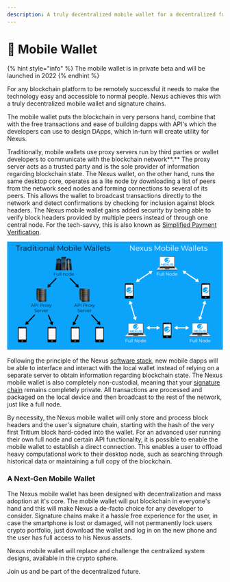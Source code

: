 ```yaml
---
description: A truly decentralized mobile wallet for a decentralized future
---
```


# 📱 Mobile Wallet

{% hint style="info" %}
The mobile wallet is in private beta and will be launched in 2022
{% endhint %}

For any blockchain platform to be remotely successful it needs to make the technology easy and  accessible to normal people. Nexus achieves this with a truly decentralized mobile wallet and signature chains.&#x20;

The mobile wallet puts the blockchain in very persons hand, combine that with the free transactions and ease of building dapps with API's which the developers can use to design DApps, which in-turn will create utility for Nexus.

Traditionally, mobile wallets use proxy servers run by third parties or wallet developers to communicate with the blockchain network**.** The proxy server acts as a trusted party and is the sole provider of information regarding blockchain state. The Nexus wallet, on the other hand, runs the same desktop core, operates as a lite node by downloading a list of peers from the network seed nodes and forming connections to several of its peers. This allows the wallet to broadcast transactions directly to the network and detect confirmations by checking for inclusion against block headers. The Nexus mobile wallet gains added security by being able to verify block headers provided by multiple peers instead of through one central node. For the tech-savvy, this is also known as [Simplified Payment Verification](https://wiki.bitcoinsv.io/index.php/Simplified\_Payment\_Verification).

![Traditional vs Nexus Mobile Wallet](../.gitbook/assets/MW.png)

Following the principle of the Nexus [software stack](https://tech.nexus.io/software-stack), new mobile dapps will be able to interface and interact with the local wallet instead of relying on a separate server to obtain information regarding blockchain state. The Nexus mobile wallet is also completely non-custodial, meaning that your [signature chain](https://tech.nexus.io/signature-chains) remains completely private. All transactions are processed and packaged on the local device and then broadcast to the rest of the network, just like a full node.&#x20;

By necessity, the Nexus mobile wallet will only store and process block headers and the user's signature chain, starting with the hash of the very first Tritium block hard-coded into the wallet. For an advanced user running their own full node and certain API functionality, it is possible to enable the mobile wallet to establish a direct connection. This enables a user to offload heavy computational work to their desktop node, such as searching through historical data or maintaining a full copy of the blockchain.&#x20;

### **A Next-Gen Mobile Wallet**

The Nexus mobile wallet has been designed with decentralization and mass adoption at it's core. The mobile wallet will put blockchain in everyone's hand and this will make Nexus a de-facto choice for any developer to consider. Signature chains make it a hassle free experience for the user, in case the smartphone is lost or damaged, will not permanently lock users crypto portfolio, just download the wallet and log in on the new phone and the user has full access to his Nexus assets.

Nexus mobile wallet will replace and challenge the centralized system designs, available in the crypto sphere.&#x20;

Join us and be part of the decentralized future.
